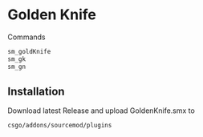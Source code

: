 # Golden Knife

Commands
```bash
sm_goldKnife
sm_gk
sm_gn
```

## Installation

Download latest Release and upload GoldenKnife.smx to
```bash
csgo/addons/sourcemod/plugins
```


